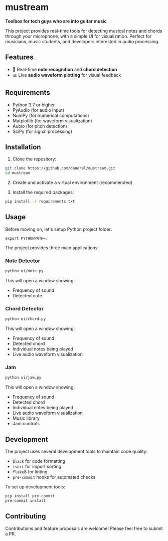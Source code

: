 # mustream

**Toolbox for tech guys who are into guitar music**

This project provides real-time tools for detecting musical notes and chords through your microphone, with a simple UI for visualization. Perfect for musicians, music students, and developers interested in audio processing.

## Features

- 🎵 Real-time **note recognition** and **chord detection**
- 📊 Live **audio waveform plotting** for visual feedback

## Requirements

- Python 3.7 or higher
- PyAudio (for audio input)
- NumPy (for numerical computations)
- Matplotlib (for waveform visualization)
- Aubio (for pitch detection)
- SciPy (for signal processing)

## Installation

1. Clone the repository:
```bash
git clone https://github.com/danorel/mustream.git
cd mustream
```

2. Create and activate a virtual environment (recommended)

3. Install the required packages:
```bash
pip install -r requirements.txt
```

## Usage

Before moving on, let's setup Python project folder:

```
export PYTHONPATH=.
```

The project provides three main applications:

### Note Detector

```bash
python ui/note.py
```

This will open a window showing:
- Frequency of sound
- Detected note

### Chord Detector

```bash
python ui/chord.py
```

This will open a window showing:
- Frequency of sound
- Detected chord
- Individual notes being played
- Live audio waveform visualization

### Jam

```bash
python ui/jam.py
```

This will open a window showing:
- Frequency of sound
- Detected chord
- Individual notes being played
- Live audio waveform visualization
- Music library
- Jam controls

## Development

The project uses several development tools to maintain code quality:
- `black` for code formatting
- `isort` for import sorting
- `flake`8 for linting
- `pre-commit` hooks for automated checks

To set up development tools:

```bash
pip install pre-commit
pre-commit install
```

## Contributing

Contributions and feature proposals are welcome! Please feel free to submit a PR.
